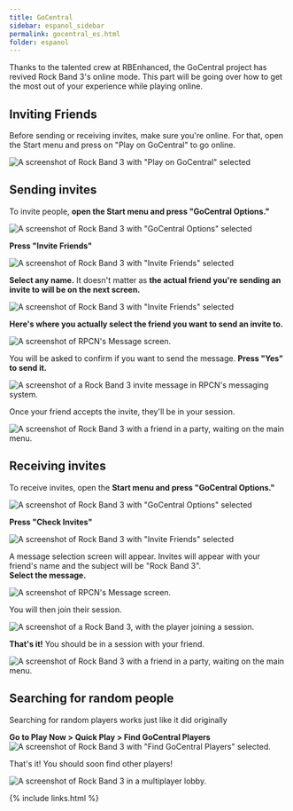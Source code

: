 ```yaml
---
title: GoCentral
sidebar: espanol_sidebar
permalink: gocentral_es.html
folder: espanol
---
```


Thanks to the talented crew at RBEnhanced, the GoCentral project has revived Rock Band 3's online mode. This part will be going over how to get the most out of your experience while playing online.

## Inviting Friends

Before sending or receiving invites, make sure you're online. For that, open the Start menu and press on "Play on GoCentral" to go online.

![A screenshot of Rock Band 3 with "Play on GoCentral" selected](https://raw.githubusercontent.com/hmxmilohax/rb3-pc//main/assets/images/online/gocentral.png "Play on GoCentral")

## Sending invites

To invite people, **open the Start menu and press "GoCentral Options."**

![A screenshot of Rock Band 3 with "GoCentral Options" selected](https://raw.githubusercontent.com/hmxmilohax/rb3-pc//main/assets/images/online/gooptions.png "GoCentral Options")

**Press "Invite Friends"**

![A screenshot of Rock Band 3 with "Invite Friends" selected](https://raw.githubusercontent.com/hmxmilohax/rb3-pc//main/assets/images/online/invite.png "Invite Friends")

**Select any name.** It doesn't matter as **the actual friend you're sending an invite to will be on the next screen.**

![A screenshot of Rock Band 3 with "Invite Friends" selected](https://raw.githubusercontent.com/hmxmilohax/rb3-pc//main/assets/images/online/invfriends.png "Invite Friends")

**Here's where you actually select the friend you want to send an invite to.**

![A screenshot of RPCN's Message screen.](https://raw.githubusercontent.com/hmxmilohax/rb3-pc//main/assets/images/online/invrpcnlist.png "Select Message To Send")

You will be asked to confirm if you want to send the message. **Press "Yes" to send it.**

![A screenshot of a Rock Band 3 invite message in RPCN's messaging system.](https://raw.githubusercontent.com/hmxmilohax/rb3-pc//main/assets/images/online/invitemsg.png "Send message to friend?")

Once your friend accepts the invite, they'll be in your session.

![A screenshot of Rock Band 3 with a friend in a party, waiting on the main menu.](https://raw.githubusercontent.com/hmxmilohax/rb3-pc//main/assets/images/online/rb3joined.png "Rock Band 3: Main Menu with two players")


## Receiving invites

To receive invites, open the **Start menu and press "GoCentral Options."**

![A screenshot of Rock Band 3 with "GoCentral Options" selected](https://raw.githubusercontent.com/hmxmilohax/rb3-pc//main/assets/images/online/gooptions.png "GoCentral Options")

**Press "Check Invites"**

![A screenshot of Rock Band 3 with "Invite Friends" selected](https://raw.githubusercontent.com/hmxmilohax/rb3-pc//main/assets/images/online/invcheck.png "Check Invites")

A message selection screen will appear. Invites will appear with your friend's name and the subject will be "Rock Band 3".  
**Select the message.**

![A screenshot of RPCN's Message screen.](https://raw.githubusercontent.com/hmxmilohax/rb3-pc//main/assets/images/online/invmsg.png "Select Message")

You will then join their session.

![A screenshot of a Rock Band 3, with the player joining a session.](https://raw.githubusercontent.com/hmxmilohax/rb3-pc//main/assets/images/online/invjoin.png "Rock Band 3: Joining Session")

**That's it!** You should be in a session with your friend.

![A screenshot of Rock Band 3 with a friend in a party, waiting on the main menu.](https://raw.githubusercontent.com/hmxmilohax/rb3-pc//main/assets/images/online/rb3joined.png "Rock Band 3: Main Menu with two players")

## Searching for random people

Searching for random players works just like it did originally

**Go to Play Now > Quick Play > Find GoCentral Players**
![A screenshot of Rock Band 3 with "Find GoCentral Players" selected.](https://raw.githubusercontent.com/hmxmilohax/rb3-pc//main/assets/images/online/findgocentralplayers.png "Find GoCentral Players")

That's it! You should soon find other players!

![A screenshot of Rock Band 3 in a multiplayer lobby.](https://raw.githubusercontent.com/hmxmilohax/rb3-pc//main/assets/images/online/hostlobby.png "Finding GoCentral Players")

{% include links.html %}
